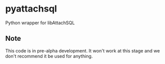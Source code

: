 pyattachsql
===========

Python wrapper for libAttachSQL

Note
----

This code is in pre-alpha development.  It won't work at this stage and we don't recommend it be used for anything.
